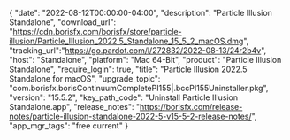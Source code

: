 {
  "date": "2022-08-12T00:00:00-04:00",
  "description": "Particle Illusion Standalone",
  "download_url": "https://cdn.borisfx.com/borisfx/store/particle-illusion/Particle_Illusion_2022.5_Standalone_15_5_2_macOS.dmg",
  "tracking_url":"https://go.pardot.com/l/272832/2022-08-13/24r2b4v",
  "host": "Standalone",
  "platform": "Mac 64-Bit",
  "product": "Particle Illusion Standalone",
  "require_login": true,
  "title": "Particle Illusion 2022.5 Standalone for macOS",
  "upgrade_topic": "com.borisfx.borisContinuumCompletePI155|.bccPI155Uninstaller.pkg",
  "version": "15.5.2",
  "key_path_code": "Uninstall Particle Illusion Standalone.app",
  "release_notes": "https://borisfx.com/release-notes/particle-illusion-standalone-2022-5-v15-5-2-release-notes/",
  "app_mgr_tags": "free current"
}
